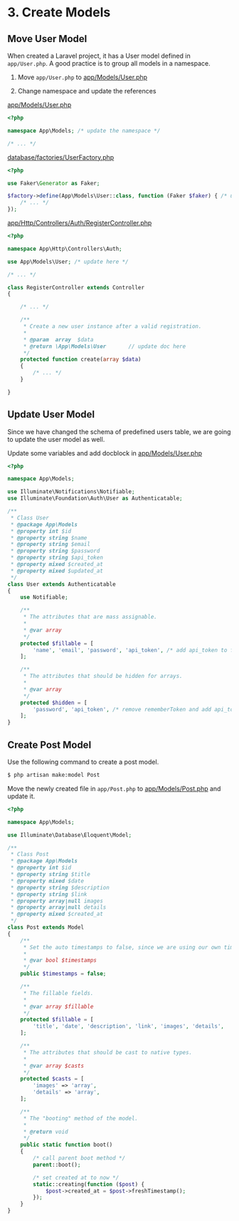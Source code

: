# 3. Create Models

## Move User Model

When created a Laravel project, it has a User model defined in `app/User.php`. A good practice is to 
group all models in a namespace.

1. Move `app/User.php` to [app/Models/User.php](../app/Models/User.php)

2. Change namespace and update the references

[app/Models/User.php](../app/Models/User.php)

```php
<?php

namespace App\Models; /* update the namespace */

/* ... */

```

[database/factories/UserFactory.php](../database/factories/UserFactory.php)

```php
<?php

use Faker\Generator as Faker;

$factory->define(App\Models\User::class, function (Faker $faker) { /* update this line */
    /* ... */
});

```

[app/Http/Controllers/Auth/RegisterController.php](../app/Http/Controllers/Auth/RegisterController.php)

```php
<?php

namespace App\Http\Controllers\Auth;

use App\Models\User; /* update here */

/* ... */

class RegisterController extends Controller
{

    /* ... */

    /**
     * Create a new user instance after a valid registration.
     *
     * @param  array  $data
     * @return \App\Models\User       // update doc here
     */
    protected function create(array $data)
    {
        /* ... */
    }

}

```

## Update User Model

Since we have changed the schema of predefined users table, we are going to update the user model as well.

Update some variables and add docblock in [app/Models/User.php](../app/Models/User.php)

```php
<?php

namespace App\Models;

use Illuminate\Notifications\Notifiable;
use Illuminate\Foundation\Auth\User as Authenticatable;

/**
 * Class User
 * @package App\Models
 * @property int $id
 * @property string $name
 * @property string $email
 * @property string $password
 * @property string $api_token
 * @property mixed $created_at
 * @property mixed $updated_at
 */
class User extends Authenticatable
{
    use Notifiable;

    /**
     * The attributes that are mass assignable.
     *
     * @var array
     */
    protected $fillable = [
        'name', 'email', 'password', 'api_token', /* add api_token to fillable so we can assign/edit api_token */
    ];

    /**
     * The attributes that should be hidden for arrays.
     *
     * @var array
     */
    protected $hidden = [
        'password', 'api_token', /* remove rememberToken and add api_token to hidden */
    ];
}

```

## Create Post Model

Use the following command to create a post model.

```bash
$ php artisan make:model Post
```

Move the newly created file in `app/Post.php` to [app/Models/Post.php](../app/Models/Post.php) and update it.

```php
<?php

namespace App\Models;

use Illuminate\Database\Eloquent\Model;

/**
 * Class Post
 * @package App\Models
 * @property int $id
 * @property string $title
 * @property mixed $date
 * @property string $description
 * @property string $link
 * @property array|null images
 * @property array|null details
 * @property mixed $created_at
 */
class Post extends Model
{
    /**
     * Set the auto timestamps to false, since we are using our own timestamp here.
     *
     * @var bool $timestamps
     */
    public $timestamps = false;

    /**
     * The fillable fields.
     *
     * @var array $fillable
     */
    protected $fillable = [
        'title', 'date', 'description', 'link', 'images', 'details',
    ];

    /**
     * The attributes that should be cast to native types.
     *
     * @var array $casts
     */
    protected $casts = [
        'images' => 'array',
        'details' => 'array',
    ];

    /**
     * The "booting" method of the model.
     *
     * @return void
     */
    public static function boot()
    {
        /* call parent boot method */
        parent::boot();

        /* set created at to now */
        static::creating(function ($post) {
            $post->created_at = $post->freshTimestamp();
        });
    }
}

```
